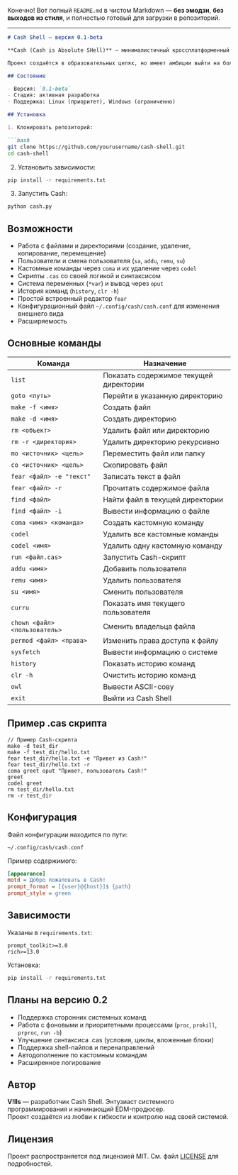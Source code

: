 Конечно! Вот полный `README.md` в чистом Markdown — **без эмодзи**, **без выходов из стиля**, и полностью готовый для загрузки в репозиторий.

---

```markdown
# Cash Shell — версия 0.1-beta

**Cash (Cash is Absolute SHell)** — минималистичный кроссплатформенный скриптовый шелл, разработанный с нуля. Shell поддерживает выполнение встроенных команд, определение пользовательских команд, выполнение .cas-скриптов, работу с файлами и директориями, систему пользователей и базовую конфигурацию.

Проект создаётся в образовательных целях, но имеет амбиции выйти на более серьёзный уровень с полноценной поддержкой процессов, внешних команд и расширенного синтаксиса скриптов.

## Состояние

- Версия: `0.1-beta`
- Стадия: активная разработка
- Поддержка: Linux (приоритет), Windows (ограниченно)

## Установка

1. Клонировать репозиторий:

```bash
git clone https://github.com/yourusername/cash-shell.git
cd cash-shell
```

2. Установить зависимости:

```bash
pip install -r requirements.txt
```

3. Запустить Cash:

```bash
python cash.py
```

## Возможности

- Работа с файлами и директориями (создание, удаление, копирование, перемещение)
- Пользователи и смена пользователя (`sa`, `addu`, `remu`, `su`)
- Кастомные команды через `coma` и их удаление через `codel`
- Скрипты `.cas` со своей логикой и синтаксисом
- Система переменных (`*var`) и вывод через `oput`
- История команд (`history`, `clr -h`)
- Простой встроенный редактор `fear`
- Конфигурационный файл `~/.config/cash/cash.conf` для изменения внешнего вида
- Расширяемость

## Основные команды

| Команда                        | Назначение                                        |
|-------------------------------|---------------------------------------------------|
| `list`                        | Показать содержимое текущей директории            |
| `goto <путь>`                 | Перейти в указанную директорию                    |
| `make -f <имя>`               | Создать файл                                      |
| `make -d <имя>`               | Создать директорию                                |
| `rm <объект>`                 | Удалить файл или директорию                       |
| `rm -r <директория>`          | Удалить директорию рекурсивно                     |
| `mo <источник> <цель>`        | Переместить файл или папку                        |
| `co <источник> <цель>`        | Скопировать файл                                  |
| `fear <файл> -e "текст"`      | Записать текст в файл                             |
| `fear <файл> -r`              | Прочитать содержимое файла                        |
| `find <файл>`                 | Найти файл в текущей директории                   |
| `find <файл> -i`              | Вывести информацию о файле                        |
| `coma <имя> <команда>`        | Создать кастомную команду                         |
| `codel`                       | Удалить все кастомные команды                     |
| `codel <имя>`                 | Удалить одну кастомную команду                   |
| `run <файл.cas>`              | Запустить Cash-скрипт                             |
| `addu <имя>`                  | Добавить пользователя                             |
| `remu <имя>`                  | Удалить пользователя                              |
| `su <имя>`                    | Сменить пользователя                              |
| `curru`                       | Показать имя текущего пользователя                |
| `chown <файл> <пользователь>` | Сменить владельца файла                           |
| `permod <файл> <права>`       | Изменить права доступа к файлу                    |
| `sysfetch`                    | Вывести информацию о системе                      |
| `history`                     | Показать историю команд                           |
| `clr -h`                      | Очистить историю команд                           |
| `owl`                         | Вывести ASCII-сову                                |
| `exit`                        | Выйти из Cash Shell                               |

## Пример .cas скрипта

```cas
// Пример Cash-скрипта
make -d test_dir
make -f test_dir/hello.txt
fear test_dir/hello.txt -e "Привет из Cash!"
fear test_dir/hello.txt -r
coma greet oput "Привет, пользователь Cash!"
greet
codel greet
rm test_dir/hello.txt
rm -r test_dir
```

## Конфигурация

Файл конфигурации находится по пути:

```
~/.config/cash/cash.conf
```

Пример содержимого:

```ini
[appearance]
motd = Добро пожаловать в Cash!
prompt_format = [{user}@{host}]$ {path}
prompt_style = green
```

## Зависимости

Указаны в `requirements.txt`:

```
prompt_toolkit>=3.0
rich>=13.0
```

Установка:

```bash
pip install -r requirements.txt
```

## Планы на версию 0.2

- Поддержка сторонних системных команд
- Работа с фоновыми и приоритетными процессами (`proc`, `prokill`, `prproc`, `run -b`)
- Улучшение синтаксиса .cas (условия, циклы, вложенные блоки)
- Поддержка shell-пайпов и перенаправлений
- Автодополнение по кастомным командам
- Расширенное логирование

## Автор

**V!lls** — разработчик Cash Shell. Энтузиаст системного программирования и начинающий EDM-продюсер.  
Проект создаётся из любви к гибкости и контролю над своей системой.

## Лицензия

Проект распространяется под лицензией MIT.
См. файл [LICENSE](LICENSE) для подробностей.
